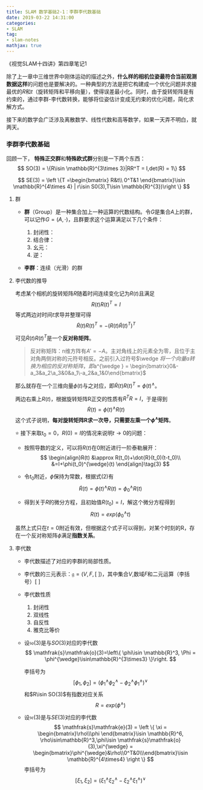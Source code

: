 ```yaml
---
title: SLAM 数学基础2-1：李群李代数基础
date: 2019-03-22 14:31:00
categories:
- SLAM
tag:
- slam-notes
mathjax: true
---
```




《视觉SLAM十四讲》第四章笔记1



除了上一章中三维世界中刚体运动的描述之外，**什么样的相机位姿最符合当前观测数据这样**的问题也是要解决的。一种典型的方法是把它构建成一个优化问题并求接最优的$R$和$t$（旋转矩阵和平移向量），使得误差最小化。同时，由于旋转矩阵是有约束的，通过李群-李代数转换，能够将位姿估计变成无约束的优化问题，简化求解方式。

接下来的数学会广泛涉及离散数学、线性代数和高等数学，如果一天弄不明白，就两天。



### 李群李代数基础



回顾一下， **特殊正交群**和**特殊欧式群**分别是一下两个东西：
$$
SO(3) = \{R\isin \mathbb{R}^{3\times 3}|RR^T = I,det(R) = 1\}
$$

$$
SE(3) = \left \{T =\begin{bmatrix}
R&t\\
0^T&1
\end{bmatrix}\isin \mathbb{R}^{4\times 4} | r\isin S0(3),T\isin \mathbb{R}^{3})\right \}
$$

1. 群

   - **群**（Group）是一种集合加上一种运算的代数结构。令$G$是集合$A$上的群，可以记作$G = (A,\cdot)$，且群要求这个运算满足以下几个条件：
     1. 封闭性：
     2. 结合律：
     3. 幺元：
     4. 逆：

   - **李群**：连续（光滑）的群

2. 李代数的推导

   考虑某个相机的旋转矩阵$R$随着时间连续变化记为$R(t)$且满足
   $$
   R(t)R(t)^T = I
   $$
   等式两边对时间$t$求导并整理可得
   $$
   \dot{R}(t)R(t)^T  =-( R(t)\dot{R}(t)^T )^T\tag{1}
   $$

   可见$\dot{R}(t)R(t)^T$是一个**反对称矩阵**。

   > 反对称矩阵：n维方阵有$A' = -A$。主对角线上的元素全为零，且位于主对角两侧对称的元符号相反。之前引入过符号$\wedge $将一个向量a转换为相应的反对称矩阵，即$a^{\wedge } = \begin{bmatrix}0&-a_3&a_2\\a_3&0&a_1\\-a_2&a_1&0\end{bmatrix}$

   那么就存在一个三维向量$\phi(t)​$与之对应，即$\dot{R}(t)R(t)^T=\phi(t)^{\wedge}​$。

   两边右乘上$R(t)$，根据旋转矩阵R正交的性质有$R^TR = I$，于是得到
   $$
   \dot{R}(t) = \phi(t)^{\wedge}R(t)\tag{2}
   $$
   这个式子说明，**每对旋转矩阵R求一次导，只需要左乘一个$\phi^{\wedge}​$矩阵**。

   

   :star: 接下来取$t_0 = 0，R(0)=I$的情况来说明$t \rightarrow0$的问题：

   - 按照导数的定义，可以将$R(t)$在0附近进行一阶泰勒展开：
     $$
     \begin{align}R(t) &\approx R(t_0)+\dot{R}(t_0)(t-t_0)\\
     &=I+\phi(t_0)^{\wedge}(t)
     \end{align}\tag{3}
     $$

   - 令$t_0$附近，$\phi$保持为常数，根据式(2)有
     $$
     \dot{R}(t) =\phi(t)^{\wedge}R(t)=\phi_0^{\wedge}R(t)
     $$

   - 得到关于$R$的微分方程，且初始值$R(t_0) = I$，解这个微分方程得到
     $$
     R(t)= exp(\phi_0^{\wedge}t)
     $$

   虽然上式只在$t=0$附近有效，但根据这个式子可以得到，对某个时刻的R，存在一个反对称矩阵$\phi$满足**指数关系**。

3. 李代数

   - 李代数描述了对应的李群的局部性质。
   - 李代数的三元表示：$\mathfrak{g}=(V,F,[\ ])$，其中集合$V$,数域$F$和二元运算（李括号）$[\ ]$
   - 李代数性质
     1. 封闭性
     2. 双线性
     3. 自反性
     4. 雅克比等价

   - 设$\mathfrak{s}\mathfrak{o}(3)$是与$SO(3)$对应的李代数
     $$
     \mathfrak{s}\mathfrak{o}(3)=\left\{
     \phi\isin \mathbb{R}^3, \Phi = \phi^{\wedge}\isin\mathbb{R}^{3\times3}
     \}\right.
     $$


     李括号为
     $$
     [\phi_1,\phi_2]=(\phi_1^{\wedge}\phi_2^{\wedge} - \phi_2^{\wedge}\phi_1^{\wedge})^{\vee}
     $$
     和$R\isin SO(3)$有指数对应关系
     $$
     R = exp(\phi^{\wedge})
     $$

   - 设$\mathfrak{s}\mathfrak{e}(3)​$是与$SE(3)​$对应的李代数
     $$
     \mathfrak{s}\mathfrak{e}(3) = \left \{ \xi = \begin{bmatrix}\rho\\\phi \end{bmatrix}\isin \mathbb{R}^6, \rho\isin\mathbb{R}^3,\phi\isin \mathfrak{s}\mathfrak{o}(3),\xi^{\wedge} = \begin{bmatrix}\phi^{\wedge}&\rho\\0^T&0\\\end{bmatrix}\isin \mathbb{R}^{4\times4} \right \}
     $$
     李括号为
     $$
     [\xi_1,\xi_2]=(\xi_1^{\wedge}\xi_2^{\wedge} - \xi_2^{\wedge}\xi_1^{\wedge})^{\vee}
     $$
     

